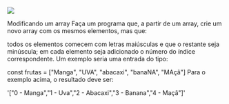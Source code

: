 ![](https://i.imgur.com/xG74tOh.png)

Modificando um array
Faça um programa que, a partir de um array, crie um novo array com os mesmos elementos, mas que:

todos os elementos comecem com letras maiúsculas e que o restante seja minúscula;
em cada elemento seja adicionado o número do índice correspondente.
Um exemplo seria uma entrada do tipo:

const frutas = ["Manga", "UVA", "abacaxi", "banaNA", "MAçã"]
Para o exemplo acima, o resultado deve ser:

'["0 - Manga","1 - Uva","2 - Abacaxi","3 - Banana","4 - Maçã"]'
